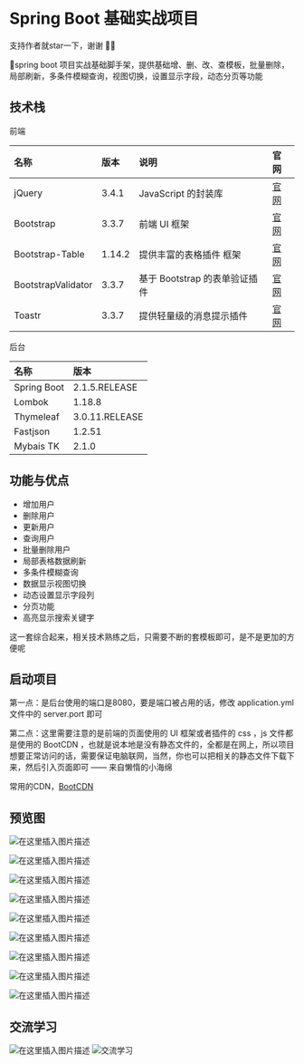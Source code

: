 # Spring Boot 基础实战项目

支持作者就star一下，谢谢 🎉🎉

💋spring boot 项目实战基础脚手架，提供基础增、删、改、查模板，批量删除，局部刷新，多条件模糊查询，视图切换，设置显示字段，动态分页等功能

## 技术栈
前端

|名称| 版本 |说明|官网|
|:--|:--|:--|:--|
| jQuery| 3.4.1 | JavaScript 的封装库| [官网](http://jquery.com/) |
| Bootstrap | 3.3.7 | 前端 UI  框架| [官网](https://www.bootcss.com/) |
| Bootstrap-Table | 1.14.2 | 提供丰富的表格插件  框架| [官网](https://bootstrap-table.com/) |
| BootstrapValidator| 3.3.7 | 基于 Bootstrap 的表单验证插件| [官网](http://bootstrapvalidator.votintsev.ru/api/) |
| Toastr| 3.3.7 | 提供轻量级的消息提示插件| [官网](https://codeseven.github.io/toastr/) |

后台

|名称| 版本 |
|:--|:--|
| Spring Boot | 2.1.5.RELEASE |
| Lombok | 1.18.8 |
| Thymeleaf | 3.0.11.RELEASE |
| Fastjson | 1.2.51 |
| Mybais TK | 2.1.0 |

## 功能与优点
- 增加用户
- 删除用户
- 更新用户
- 查询用户
- 批量删除用户
- 局部表格数据刷新
- 多条件模糊查询
- 数据显示视图切换
- 动态设置显示字段列
- 分页功能
- 高亮显示搜索关键字

这一套综合起来，相关技术熟练之后，只需要不断的套模板即可，是不是更加的方便呢

## 启动项目
第一点：是后台使用的端口是8080，要是端口被占用的话，修改 application.yml 文件中的 server.port 即可

第二点：这里需要注意的是前端的页面使用的 UI 框架或者插件的 css ，js 文件都是使用的 BootCDN ，也就是说本地是没有静态文件的，全都是在网上，所以项目想要正常访问的话，需要保证电脑联网，当然，你也可以把相关的静态文件下载下来，然后引入页面即可 —— 来自懒惰的小海绵

常用的CDN，[BootCDN](https://www.bootcdn.cn/)

## 预览图

![在这里插入图片描述](https://github.com/Tellsea/spring-boot-jwt/blob/master/doc/images/0.png)

![在这里插入图片描述](https://github.com/Tellsea/spring-boot-jwt/blob/master/doc/images/1.png)

![在这里插入图片描述](https://github.com/Tellsea/spring-boot-jwt/blob/master/doc/images/2.png)

![在这里插入图片描述](https://github.com/Tellsea/spring-boot-jwt/blob/master/doc/images/3.png)

![在这里插入图片描述](https://github.com/Tellsea/spring-boot-jwt/blob/master/doc/images/4.png)

![在这里插入图片描述](https://github.com/Tellsea/spring-boot-jwt/blob/master/doc/images/5.png)

![在这里插入图片描述](https://github.com/Tellsea/spring-boot-jwt/blob/master/doc/images/6.png)

![在这里插入图片描述](https://github.com/Tellsea/spring-boot-jwt/blob/master/doc/images/7.png)

![在这里插入图片描述](https://github.com/Tellsea/spring-boot-jwt/blob/master/doc/images/8.png)

## 交流学习

![在这里插入图片描述](https://github.com/Tellsea/springboot-learn/blob/master/doc/images/emoticon1.jpg)
![交流学习](https://github.com/Tellsea/springboot-learn/blob/master/doc/images/qq-group.png)
